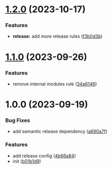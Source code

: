 # [1.2.0](https://github.com/dienst3/eslint-config/compare/v1.1.0...v1.2.0) (2023-10-17)


### Features

* **release:** add more release rules ([f3b0d3b](https://github.com/dienst3/eslint-config/commit/f3b0d3b1f2645afe55bb5a2cc45050bb667ece5f))

# [1.1.0](https://github.com/dienst3/eslint-config/compare/v1.0.0...v1.1.0) (2023-09-26)


### Features

* remove internal modules rule ([34a6146](https://github.com/dienst3/eslint-config/commit/34a6146aae8ca84456453a99557eaa29f9b02cdd))

# 1.0.0 (2023-09-19)


### Bug Fixes

* add semantic release dependency ([a690a7f](https://github.com/dienst3/eslint-config/commit/a690a7f042a2cc9bda74eac0af2928e1f22cccbb))


### Features

* add release config ([4b66a84](https://github.com/dienst3/eslint-config/commit/4b66a841522b865eea6364a65538862d5f9f5011))
* init ([b01b1d9](https://github.com/dienst3/eslint-config/commit/b01b1d9f9517d8974665c283cc58533bd587ee48))
